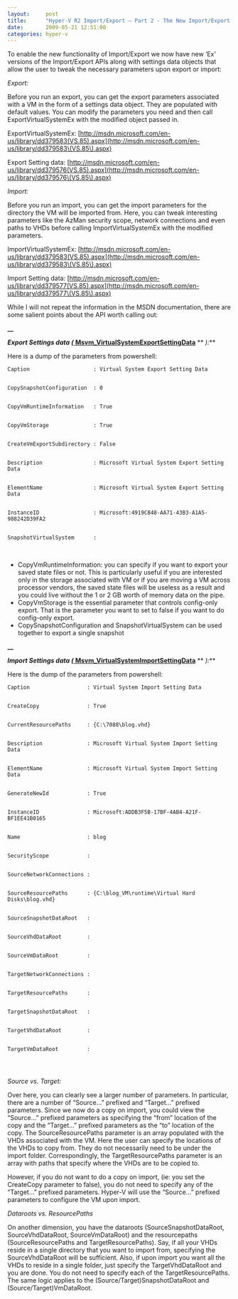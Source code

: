 ```yaml
---
layout:     post
title:      "Hyper-V R2 Import/Export – Part 2 - The New Import/Export APIs"
date:       2009-05-21 12:51:00
categories: hyper-v
---
```

To enable the new functionality of Import/Export we now have new ‘Ex’ versions of the Import/Export APIs along with settings data objects that allow the user to tweak the necessary parameters upon export or import:

_Export:_

Before you run an export, you can get the export parameters associated with a VM in the form of a settings data object. They are populated with default values. You can modify the parameters you need and then call ExportVirtualSystemEx with the modified object passed in.

ExportVirtualSystemEx: [http://msdn.microsoft.com/en-us/library/dd379583(VS.85).aspx](http://msdn.microsoft.com/en-us/library/dd379583\(VS.85\).aspx)

Export Setting data: [http://msdn.microsoft.com/en-us/library/dd379576(VS.85).aspx](http://msdn.microsoft.com/en-us/library/dd379576\(VS.85\).aspx)

_Import:_

Before you run an import, you can get the import parameters for the directory the VM will be imported from. Here, you can tweak interesting parameters like the AzMan security scope, network connections and even paths to VHDs before calling ImportVirtualSystemEx with the modified parameters.

ImportVirtualSystemEx: [http://msdn.microsoft.com/en-us/library/dd379583(VS.85).aspx](http://msdn.microsoft.com/en-us/library/dd379583\(VS.85\).aspx)

Import Setting data: [http://msdn.microsoft.com/en-us/library/dd379577(VS.85).aspx](http://msdn.microsoft.com/en-us/library/dd379577\(VS.85\).aspx)

While I will not repeat the information in the MSDN documentation, there are some salient points about the API worth calling out:

**__**

**_Export Settings data (_**[ **Msvm_VirtualSystemExportSettingData**](http://msdn.microsoft.com/en-us/library/dd379576\(VS.85\).aspx) ** _):_**

Here is a dump of the parameters from powershell:
    
    
    Caption                    : Virtual System Export Setting Data
    
    
    CopySnapshotConfiguration  : 0
    
    
    CopyVmRuntimeInformation   : True
    
    
    CopyVmStorage              : True
    
    
    CreateVmExportSubdirectory : False
    
    
    Description                : Microsoft Virtual System Export Setting Data
    
    
    ElementName                : Microsoft Virtual System Export Setting Data
    
    
    InstanceID                 : Microsoft:4919C848-AA71-43B3-A1A5-988242D39FA2
    
    
    SnapshotVirtualSystem      :

 

  * CopyVmRuntimeInformation: you can specify if you want to export your saved state files or not. This is particularly useful if you are interested only in the storage associated with VM or if you are moving a VM across processor vendors, the saved state files will be useless as a result and you could live without the 1 or 2 GB worth of memory data on the pipe. 
  * CopyVmStorage is the essential parameter that controls config-only export. That is the parameter you want to set to false if you want to do config-only export. 
  * CopySnapshotConfiguration and SnapshotVirtualSystem can be used together to export a single snapshot 



**__**

**_Import Settings data (_**[ **Msvm_VirtualSystemImportSettingData**](http://msdn.microsoft.com/en-us/library/dd379577\(VS.85\).aspx) ** _):_**

Here is the dump of the parameters from powershell: 
    
    
    Caption                  : Virtual System Import Setting Data
    
    
    CreateCopy               : True
    
    
    CurrentResourcePaths     : {C:\7088\blog.vhd}
    
    
    Description              : Microsoft Virtual System Import Setting Data
    
    
    ElementName              : Microsoft Virtual System Import Setting Data
    
    
    GenerateNewId            : True
    
    
    InstanceID               : Microsoft:ADDB3F5B-17BF-4AB4-A21F-BF1EE41B0165
    
    
    Name                     : blog
    
    
    SecurityScope            :
    
    
    SourceNetworkConnections :
    
    
    SourceResourcePaths      : {C:\blog_VM\runtime\Virtual Hard Disks\blog.vhd}
    
    
    SourceSnapshotDataRoot   :
    
    
    SourceVhdDataRoot        :
    
    
    SourceVmDataRoot         :
    
    
    TargetNetworkConnections :
    
    
    TargetResourcePaths      :
    
    
    TargetSnapshotDataRoot   :
    
    
    TargetVhdDataRoot        :
    
    
    TargetVmDataRoot         :
    
    
     

_Source vs. Target:_

Over here, you can clearly see a larger number of parameters. In particular, there are a number of “Source…” prefixed and “Target...” prefixed parameters. Since we now do a copy on import, you could view the “Source…” prefixed parameters as specifying the “from” location of the copy and the “Target…” prefixed parameters as the “to” location of the copy. The SourceResourcePaths parameter is an array populated with the VHDs associated with the VM. Here the user can specify the locations of the VHDs to copy from. They do not necessarily need to be under the import folder. Correspondingly, the TargetResourcePaths parameter is an array with paths that specify where the VHDs are to be copied to.

However, if you do not want to do a copy on import, (ie: you set the CreateCopy parameter to false), you do not need to specify any of the “Target…” prefixed parameters. Hyper-V will use the “Source…” prefixed parameters to configure the VM upon import.

_Dataroots vs. ResourcePaths_

On another dimension, you have the dataroots (SourceSnapshotDataRoot, SourceVhdDataRoot, SourceVmDataRoot) and the resourcepaths (SourceResourcePaths and TargetResourcePaths). Say, if all your VHDs reside in a single directory that you want to import from, specifying the SourceVhdDataRoot will be sufficient. Also, if upon import you want all the VHDs to reside in a single folder, just specify the TargetVhdDataRoot and you are done. You do not need to specify each of the TargetResourcePaths. The same logic applies to the (Source/Target)SnapshotDataRoot and (Source/Target)VmDataRoot.
